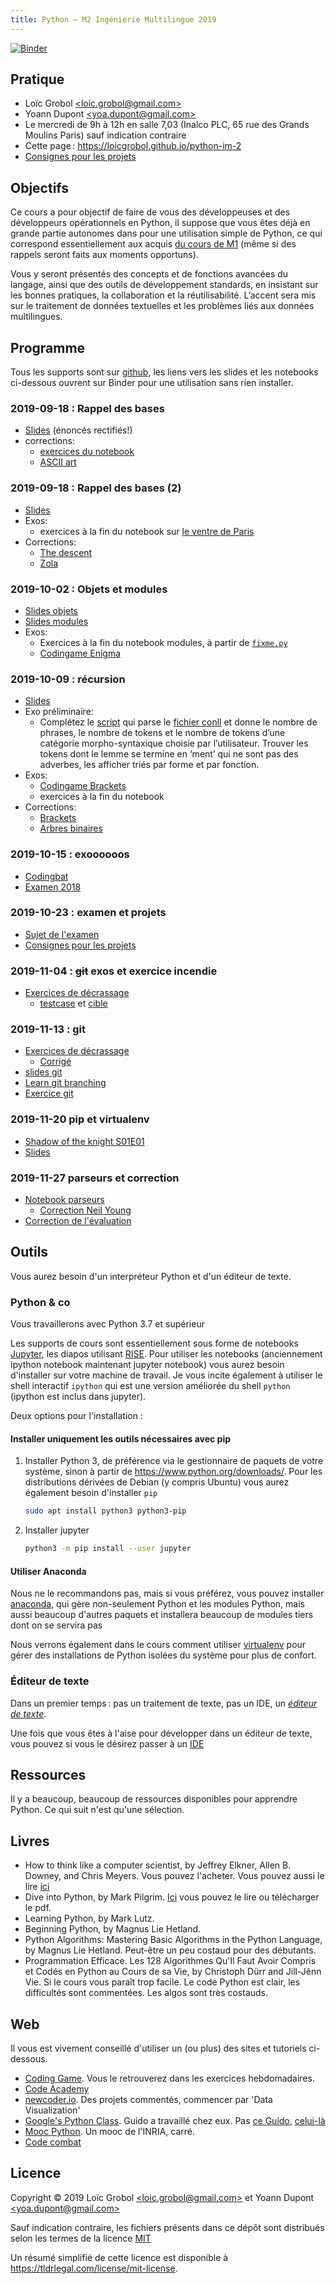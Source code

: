 ```yaml
---
title: Python — M2 Ingénierie Multilingue 2019
---
```

[![Binder](https://mybinder.org/badge.svg)](https://mybinder.org/v2/gh/LoicGrobol/python-im-2/master)

## Pratique

- Loïc Grobol [\<loic.grobol@gmail.com\>](mailto:loic.grobol@gmail.com)
- Yoann Dupont [\<yoa.dupont@gmail.com\>](mailto:yoa.dupont@gmail.com)
- Le mercredi de 9h à 12h en salle 7,03 (Inalco PLC, 65 rue des Grands Moulins Paris) sauf
  indication contraire
- Cette page : <https://loicgrobol.github.io/python-im-2>
- [Consignes pour les projets](/assignments/projets.md)

## Objectifs

Ce cours a pour objectif de faire de vous des développeuses et des développeurs opérationnels en
Python, il suppose que vous êtes déjà en grande partie autonomes dans pour une utilisation simple de
Python, ce qui correspond essentiellement aux acquis [du cours de
M1](https://clement-plancq.github.io/python-im/m1-2018/) (même si des rappels seront faits aux
moments opportuns).

Vous y seront présentés des concepts et de fonctions avancées du langage, ainsi que des outils de
développement standards, en insistant sur les bonnes pratiques, la collaboration et la
réutilisabilité.
L’accent sera mis sur le traitement de données textuelles et les problèmes liés aux données
multilingues.

## Programme

Tous les supports sont sur [github](https://github.com/loicgrobol/python-im-2), les liens vers les
slides et les notebooks ci-dessous ouvrent sur Binder pour une utilisation sans rien installer.

### 2019-09-18 : Rappel des bases

- [Slides](https://mybinder.org/v2/gh/loicgrobol/python-im-2/master?filepath=slides/1-man-1.ipynb)
  (énoncés rectifiés!)
- corrections:
  - [exercices du notebook](./corrections/man_1.py)
  - [ASCII art](./corrections/ascii_art.py)

### 2019-09-18 : Rappel des bases (2)

- [Slides](https://mybinder.org/v2/gh/loicgrobol/python-im-2/master?filepath=slides/2-man-2.ipynb)
- Exos:
  - exercices à la fin du notebook sur [le ventre de Paris](./data/zola_ventre-de-paris.txt)
- Corrections:
  - [The descent](/corrections/the_descent.py)
  - [Zola](/corrections/zola.py)

### 2019-10-02 : Objets et modules

- [Slides objets](https://mybinder.org/v2/gh/loicgrobol/python-im-2/master?filepath=slides/3a-oop.ipynb)
- [Slides modules](https://mybinder.org/v2/gh/loicgrobol/python-im-2/master?filepath=slides/3b-modules.ipynb)
- Exos:
  - Exercices à la fin du notebook modules, à partir de [`fixme.py`](/data/fixme.py)
  - [Codingame Enigma](https://www.codingame.com/ide/puzzle/encryptiondecryption-of-enigma-machine)

### 2019-10-09 : récursion

- [Slides](https://mybinder.org/v2/gh/loicgrobol/python-im-2/master?filepath=slides/4a-recursion.ipynb)
- Exo préliminaire:
  - Complétez le [script](./data/parse_conllu.py) qui parse le [fichier
    conll](./data/fr_gsd-ud-test.conllu) et donne le nombre de phrases, le
    nombre de tokens et le nombre de tokens d’une catégorie morpho-syntaxique
    choisie par l’utilisateur. Trouver les tokens dont le lemme se termine en
    ‘ment’ qui ne sont pas des adverbes, les afficher triés par forme et par
    fonction.
- Exos:
  - [Codingame Brackets](https://www.codingame.com/training/easy/brackets-extreme-edition)
  - exercices à la fin du notebook
- Corrections:
  - [Brackets](/corrections/brackets.py)
  - [Arbres binaires](/corrections/recursion.py)

### 2019-10-15 : exoooooos

- [Codingbat](https://codingbat.com/python)
- [Examen 2018](/data/exam-2018.md)

### 2019-10-23 : examen et projets

- [Sujet de l'examen](/exam/exam-2019.md)
- [Consignes pour les projets](/assignments/projets.md)

### 2019-11-04 : ~~git~~ exos et exercice incendie

- [Exercices de décrassage](https://mybinder.org/v2/gh/loicgrobol/python-im-2/master?filepath=slides/7a-exos.ipynb)
  - [testcase](/data/7.0-testcase.txt) et [cible](/data/7.0-target.txt)

### 2019-11-13 : git

- [Exercices de décrassage](https://mybinder.org/v2/gh/loicgrobol/python-im-2/master?filepath=slides/8a-exos.ipynb)
  - [Corrigé](https://mybinder.org/v2/gh/loicgrobol/python-im-2/master?filepath=corrections/exos-8.ipynb)
- [slides git](https://mybinder.org/v2/gh/loicgrobol/python-im-2/master?filepath=slides/8b-git.ipynb)
- [Learn git branching](https://learngitbranching.js.org/)
- [Exercice git](https://github.com/LoicGrobol/fixme)

### 2019-11-20 pip et virtualenv

- [Shadow of the knight S01E01](https://www.codingame.com/training/medium/shadows-of-the-knight-episode-1)
- [Slides](https://mybinder.org/v2/gh/loicgrobol/python-im-2/master?filepath=slides/9-pip-virtualenv.ipynb)

### 2019-11-27 parseurs et correction

- [Notebook parseurs](https://mybinder.org/v2/gh/loicgrobol/python-im-2/master?filepath=slides/parseurs.ipynb)
  - [Correction Neil Young](/corrections/neil_young.ipynb)
- [Correction de l'évaluation](/corrections/exam2019.py)


## Outils

Vous aurez besoin d'un interpréteur Python et d'un éditeur de texte.

### Python & co

Vous travaillerons avec Python 3.7 et supérieur

Les supports de cours sont essentiellement sous forme de notebooks  [Jupyter](http://jupyter.org/),
les diapos utilisant [RISE](https://github.com/damianavila/RISE).
Pour utiliser les notebooks (anciennement ipython notebook maintenant jupyter notebook) vous aurez
besoin d'installer sur votre machine de travail.
Je vous incite également à utiliser le shell interactif `ipython` qui est une version améliorée du
shell `python` (ipython est inclus dans jupyter).

Deux options pour l'installation :

#### Installer uniquement les outils nécessaires avec pip

1. Installer Python 3, de préférence via le gestionnaire de paquets de votre système, sinon à partir
   de <https://www.python.org/downloads/>.
   Pour les distributions dérivées de Debian (y compris Ubuntu) vous aurez également besoin
   d'installer `pip`

      ```bash
      sudo apt install python3 python3-pip
      ```

2. Installer jupyter

      ```bash
      python3 -m pip install --user jupyter
      ```

#### Utiliser Anaconda

Nous ne le recommandons pas, mais si vous préférez, vous pouvez installer
[anaconda](https://www.continuum.io/downloads), qui gère non-seulement Python et les modules Python,
mais aussi beaucoup d'autres paquets et installera
beaucoup de modules tiers dont on se servira pas

Nous verrons également dans le cours comment utiliser [virtualenv](https://virtualenv.pypa.io) pour
gérer des installations de Python isolées du système pour plus de confort.

### Éditeur de texte

Dans un premier temps : pas un traitement de texte, pas un IDE, un *[éditeur de texte](https://fr.wikipedia.org/wiki/%C3%89diteur_de_texte)*.

Une fois que vous êtes à l'aise pour développer dans un éditeur de texte, vous pouvez si vous le
désirez passer à un [IDE](https://fr.wikipedia.org/wiki/Environnement_de_d%C3%A9veloppement)

## Ressources

Il y a beaucoup, beaucoup de ressources disponibles pour apprendre Python. Ce qui suit n'est qu'une sélection.

## Livres

- How to think like a computer scientist, by Jeffrey Elkner, Allen B. Downey, and Chris Meyers.
Vous pouvez l'acheter. Vous pouvez aussi le lire [ici](http://openbookproject.net/thinkcs/python/english3e/)
- Dive into Python, by Mark Pilgrim.
[Ici](http://www.diveintopython3.net/) vous pouvez le lire ou télécharger le pdf.
- Learning Python, by Mark Lutz.
- Beginning Python, by Magnus Lie Hetland.
- Python Algorithms: Mastering Basic Algorithms in the Python Language, by Magnus Lie Hetland.
Peut-être un peu costaud pour des débutants.
- Programmation Efficace. Les 128 Algorithmes Qu'Il Faut Avoir Compris et Codés en Python au Cours
  de sa Vie, by Christoph Dürr and Jill-Jênn Vie. Si le cours vous paraît trop facile. Le code
  Python est clair, les difficultés sont commentées. Les algos sont très costauds.

## Web

Il vous est vivement conseillé d'utiliser un (ou plus) des sites et tutoriels ci-dessous.

- [Coding Game](https://www.codingame.com/home). Vous le retrouverez dans les exercices
  hebdomadaires.
- [Code Academy](https://www.codecademy.com/fr/learn/python)
- [newcoder.io](http://newcoder.io/). Des projets commentés, commencer par 'Data Visualization'
- [Google's Python Class](https://developers.google.com/edu/python/). Guido a travaillé chez eux.
  Pas [ce
  Guido](http://vignette2.wikia.nocookie.net/pixar/images/1/10/Guido.png/revision/latest?cb=20140314012724),
  [celui-là](https://en.wikipedia.org/wiki/Guido_van_Rossum#/media/File:Guido_van_Rossum_OSCON_2006.jpg)
- [Mooc Python](https://www.fun-mooc.fr/courses/inria/41001S03/session03/about#). Un mooc de
  l'INRIA, carré.
- [Code combat](https://codecombat.com/)

## Licence

Copyright © 2019 Loïc Grobol [\<loic.grobol@gmail.com\>](mailto:loic.grobol@gmail.com) et Yoann
Dupont [\<yoa.dupont@gmail.com\>](mailto:yoa.dupont@gmail.com)

Sauf indication contraire, les fichiers présents dans ce dépôt sont distribués selon les termes de
la licence [MIT](LICENSE)

Un résumé simplifié de cette licence est disponible à <https://tldrlegal.com/license/mit-license>.
